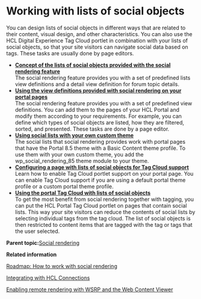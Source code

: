 # Working with lists of social objects

You can design lists of social objects in different ways that are related to their content, visual design, and other characteristics. You can also use the HCL Digital Experience Tag Cloud portlet in combination with your lists of social objects, so that your site visitors can navigate social data based on tags. These tasks are usually done by page editors.

-   **[Concept of the lists of social objects provided with the social rendering feature](../social/soc_rendr_undrstd.md)**  
The social rendering feature provides you with a set of predefined lists view definitions and a detail view definition for forum topic details.
-   **[Using the view definitions provided with social rendering on your portal pages](../social/soc_rendr_use_oob_socl_list.md)**  
The social rendering feature provides you with a set of predefined view definitions. You can add them to the pages of your HCL Portal and modify them according to your requirements. For example, you can define which types of social objects are listed, how they are filtered, sorted, and presented. These tasks are done by a page editor.
-   **[Using social lists with your own custom theme](../social/soc_rendr_use_oob_socl_list_wcusthm.md)**  
The social lists that social rendering provides work with portal pages that have the Portal 8.5 theme with a Basic Content theme profile. To use them with your own custom theme, you add the wp\_social\_rendering\_85 theme module to your theme.
-   **[Configuring a page with lists of social objects for Tag Cloud support](../social/config_page_social_objects_tag_cloud.md)**  
Learn how to enable Tag Cloud portlet support on your portal page. You can enable Tag Cloud support if you are using a default portal theme profile or a custom portal theme profile.
-   **[Using the portal Tag Cloud with lists of social objects](../social/soc_rendr_tag_cloud_w_socl_list.md)**  
To get the most benefit from social rendering together with tagging, you can put the HCL Portal Tag Cloud portlet on pages that contain social lists. This way your site visitors can reduce the contents of social lists by selecting individual tags from the tag cloud. The list of social objects is then restricted to content items that are tagged with the tag or tags that the user selected.

**Parent topic:**[Social rendering](../social/soc_rendr_ovu.md)

**Related information**  


[Roadmap: How to work with social rendering](../social/soc_rendr_roadmap.md)

[Integrating with HCL Connections](../collab/i_coll_t_enable_lc.md)

[Enabling remote rendering with WSRP and the Web Content Viewer](../wcm/wcm_config_wcmviewer_wsrp.md)

